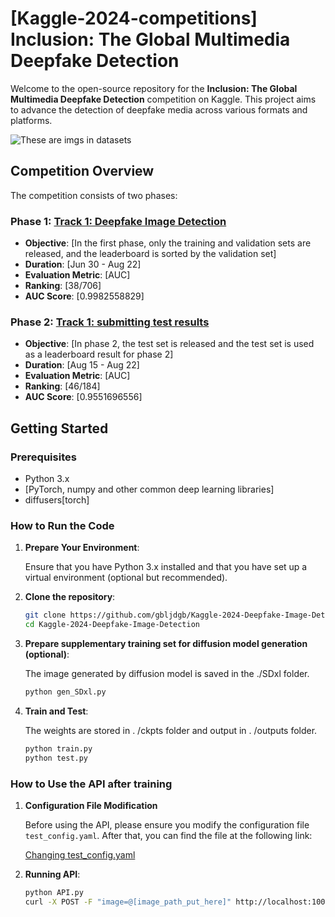 # [Kaggle-2024-competitions] Inclusion: The Global Multimedia Deepfake Detection

Welcome to the open-source repository for the **Inclusion: The Global Multimedia Deepfake Detection** competition on Kaggle. This project aims to advance the detection of deepfake media across various formats and platforms.

![These are imgs in datasets](/figures/path_to_save_combined_image.jpg "faces")

## Competition Overview

The competition consists of two phases:

### Phase 1: [Track 1: Deepfake Image Detection](https://www.kaggle.com/competitions/multi-ffdi)
- **Objective**: [In the first phase, only the training and validation sets are released, and the leaderboard is sorted by the validation set]
- **Duration**: [Jun 30 - Aug 22]
- **Evaluation Metric**: [AUC]
- **Ranking**: [38/706]
- **AUC Score**: [0.9982558829]

### Phase 2: [Track 1: submitting test results](https://www.kaggle.com/competitions/multi-ffdi-phase2)
- **Objective**: [In phase 2, the test set is released and the test set is used as a leaderboard result for phase 2]
- **Duration**: [Aug 15 - Aug 22]
- **Evaluation Metric**: [AUC]
- **Ranking**: [46/184]
- **AUC Score**: [0.9551696556]

## Getting Started

### Prerequisites
- Python 3.x
- [PyTorch, numpy and other common deep learning libraries]
- diffusers[torch]

### How to Run the Code
1. **Prepare Your Environment**:

   Ensure that you have Python 3.x installed and that you have set up a virtual environment (optional but recommended).

3. **Clone the repository**:
   ```bash
   git clone https://github.com/gbljdgb/Kaggle-2024-Deepfake-Image-Detection.git
   cd Kaggle-2024-Deepfake-Image-Detection

4. **Prepare supplementary training set for diffusion model generation (optional)**:

    The image generated by diffusion model is saved in the ./SDxl folder.
   
    ```bash
    python gen_SDxl.py

5. **Train and Test**:

   The weights are stored in . /ckpts folder and output in . /outputs folder.
   
   ```bash
   python train.py
   python test.py

### How to Use the API after training
1. **Configuration File Modification**

   Before using the API, please ensure you modify the configuration file `test_config.yaml`. After that, you can find the file at the following link:

   [Changing test_config.yaml](https://github.com/gbljdgb/Kaggle-2024-Deepfake-Image-Detection/blob/main/options/test_config.yaml)

2. **Running API**:
   ```bash
   python API.py
   curl -X POST -F "image=@[image_path_put_here]" http://localhost:10086/predict
